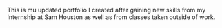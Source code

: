 This is mu updated portfolio I created after gaining new skills from my Internship at Sam Houston as well as from classes taken outside of work. 